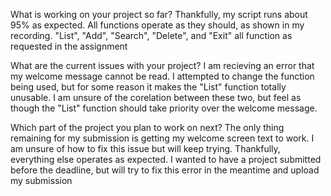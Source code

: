 What is working on your project so far?
Thankfully, my script runs about 95% as expected. All functions operate as they should, as shown in my recording. "List", "Add", "Search", "Delete", and "Exit" all function as requested in the assignment

What are the current issues with your project?
I am recieving an error that my welcome message cannot be read. I attempted to change the function being used, but for some reason it makes the "List" function totally unusable. I am unsure of the corelation between these two, but feel as though the "List" function should take priority over the welcome message.

Which part of the project you plan to work on next?
The only thing remaining for my submission is getting my welcome screen text to work. I am unsure of how to fix this issue but will keep trying. Thankfully, everything else operates as expected. I wanted to have a project submitted before the deadline, but will try to fix this error in the meantime and upload my submission
